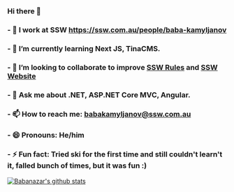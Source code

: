 ### Hi there 👋
### - 🔭 I work at SSW https://ssw.com.au/people/baba-kamyljanov
### - 🌱 I’m currently learning Next JS, TinaCMS.
### - 👯 I’m looking to collaborate to improve [SSW Rules](https://www.ssw.com.au/rules/) and [SSW Website](https://www.ssw.com.au)
### - 💬 Ask me about .NET, ASP.NET Core MVC, Angular.
### - 📫 How to reach me: babakamyljanov@ssw.com.au
### - 😄 Pronouns: He/him
### - ⚡ Fun fact: Tried ski for the first time and still couldn't learn't it, falled bunch of times, but it was fun :)

[![Babanazar's github stats](https://github-readme-stats.vercel.app/api?username=babakamyljanovssw&theme=dark)](https://github.com/babakamyljanovssw/github-readme-stats)
